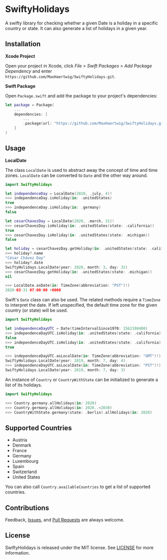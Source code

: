 # SwiftyHolidays

A swifty library for checking whether a given Date is a holiday in a specific country or state. It can also generate a list of holidays in a given year.

## Installation

**Xcode Project**

Open your project in Xcode, click _File_ > _Swift Packages_ > _Add Package Dependency_ and enter `https://github.com/MaxHaertwig/SwiftyHolidays.git`.

**Swift Package**

Open `Package.swift` and add the package to your project's dependencies:

```swift
let package = Package(
    ...
    dependencies: [
        ...
        .package(url: "https://github.com/MaxHaertwig/SwiftyHolidays.git", from: "1.0.0")
    ]
)
```

## Usage

**LocalDate**

The class `LocalDate` is used to abstract away the concept of time and time zones.  `LocalDate` can be converted to `Date` and the other way around.

```swift
import SwiftyHolidays

let independenceDay = LocalDate(2020, .july, 4)!
>>> independenceDay.isHoliday(in: .unitedStates)
true
>>> independenceDay.isHoliday(in: .germany)
false

let cesarChavezDay = LocalDate(2020, .march, 31)!
>>> cesarChavezDay.isHoliday(in: .unitedStates(state: .california))
true
>>> cesarChavezDay.isHoliday(in: .unitedStates(state: .michigan))
false

let holiday = cesarChavezDay.getHoliday(in: .unitedStates(state: .california))
>>> holiday?.name
"César Chávez Day"
>>> holiday?.date
SwiftyHolidays.LocalDate(year: 2020, month: 3, day: 31)
>>> cesarChavezDay.getHoliday(in: .unitedStates(state: .michigan))
nil

>>> LocalDate.asDate(in: TimeZone(abbreviation: "PST")!)
2020-03-31 07:00:00 +0000
```

Swift's `Date` class can also be used. The related methods require a `TimeZone` to interpret the date. If left unspecified, the default time zone for the given country (or state) will be used.

```swift
import SwiftyHolidays

let independenceDayUTC = Date(timeIntervalSince1970: 1562198400)
>>> independenceDayUTC.isHoliday(in: .unitedStates(state: .california))
false
>>> independenceDayUTC.isHoliday(in: .unitedStates(state: .california), timeZone: TimeZone(abbreviation: "GMT")!)
true

>>> independenceDayUTC.asLocalDate(in: TimeZone(abbreviation: "GMT")!)
SwiftyHolidays.LocalDate(year: 2019, month: 7, day: 4)
>>> independenceDayUTC.asLocalDate(in: TimeZone(abbreviation: "PST")!)
SwiftyHolidays.LocalDate(year: 2019, month: 7, day: 3)
```

An instance of `Country` or `CountryWithState` can be initialized to generate a list of its holidays.

```swift
import SwiftyHolidays

>>> Country.germany.allHolidays(in: 2020)
>>> Country.germany.allHolidays(in: 2020..<2030)
>>> CountryWithState.germany(state: .berlin).allHolidays(in: 2020)
```

## Supported Countries

- Austria
- Denmark
- France
- Germany
- Luxembourg
- Spain
- Switzerland
- United States

You can also call `Country.availableCountries` to get a list of supported countries.

## Contributions

Feedback, [Issues](https://github.com/MaxHaertwig/SwiftyHolidays/issues), and [Pull Requests](https://github.com/MaxHaertwig/SwiftyHolidays/pulls) are always welcome.

## License

SwiftyHolidays is released under the MIT license. See [LICENSE](https://github.com/MaxHaertwig/SwiftyHolidays/blob/master/LICENSE) for more information.

